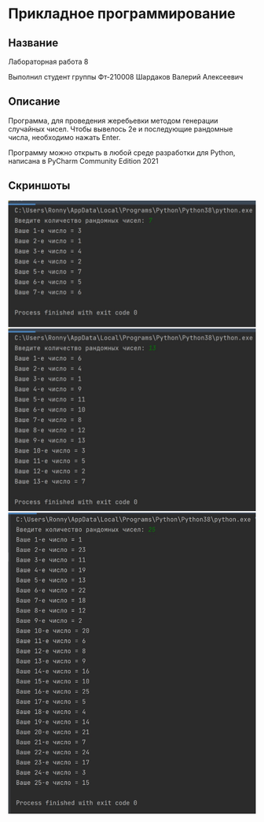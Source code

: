# Прикладное программирование
## Название 
Лабораторная работа 8

Выполнил студент группы Фт-210008 Шардаков Валерий Алексеевич
## Описание
Программа, для проведения жеребьевки методом генерации случайных чисел.
Чтобы вывелось 2е и последующие рандомные числа, необходимо нажать Enter.

Программу можно открыть в любой среде разработки для Python, написана в PyCharm Community Edition 2021
## Скриншоты
![](https://github.com/Ronny0113/PP8/blob/main/test1.jpg "Test1")
![](https://github.com/Ronny0113/PP8/blob/main/test2.jpg "Test2")
![](https://github.com/Ronny0113/PP8/blob/main/test3.jpg "Test3")
